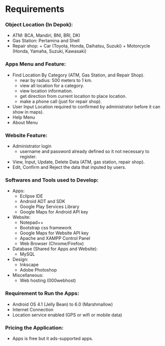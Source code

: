Requirements
============

### Object Location (In Depok):
+ ATM: BCA, Mandiri, BNI, BRI, DKI
+ Gas Station: Pertamina and Shell
+ Repair shop:
		+ Car (Toyota, Honda, Daihatsu, Suzuki)
		+ Motorcycle (Honda, Yamaha, Suzuki, Kawasaki)

		
### Apps Menu and Feature:
+ Find Location By Category (ATM, Gas Station, and Repair Shop).
	+ near by radius: 500 meters to 1 km.
	+ view all location for a category.
	+ view location information.
	+ get direction from current location to place location.
	+ make a phone call (just for repair shop).
+ User Input Location required to confirmed by administrator before it can show in maps).
+ Help Menu
+ About Menu
  

### Website Feature:
+ Administrator login
	+ username and password already defined so it not necessary to register.
+ View, Input, Update, Delete Data (ATM, gas station, repair shop).
+ Edit, Confirm and Reject the data that inputed by users.


### Softwares and Tools used to Develop:
+ Apps:
	+ Eclipse IDE
	+ Android ADT and SDK
	+ Google Play Services Library
	+ Google Maps for Android API key
+ Website:
	+ Notepad++
	+ Bootstrap css framework
	+ Google Maps for Website API key
	+ Apache and XAMPP Control Panel
	+ Web Browser (Chrome/Firefox)
+ Database (Shared for Apps and Website):
	+ MySQL
+ Design:
	+ Inkscape
	+ Adobe Photoshop
+ Miscellaneous:
	+ Web hosting (000webhost)  
  

### Requirement to Run the Apps:
+ Android OS 4.1 (Jelly Bean) to 6.0 (Marshmallow)
+ Internet Connection
+ Location service enabled (GPS or wifi or mobile data)


### Pricing the Application:
+ Apps is free but it ads-supported apps.